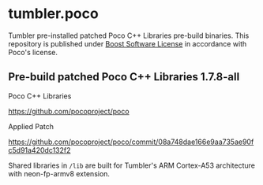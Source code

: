 # tumbler.poco
Tumbler pre-installed patched Poco C++ Libraries pre-build binaries. This repository is published under [Boost Software License](https://spdx.org/licenses/BSL-1.0) in accordance with Poco's license.

## Pre-build patched Poco C++ Libraries 1.7.8-all

Poco C++ Libraries

https://github.com/pocoproject/poco

Applied Patch

https://github.com/pocoproject/poco/commit/08a748dae166e9aa735ae90fc5d91a420dc132f2

Shared libraries in `/lib` are built for Tumbler's ARM Cortex-A53 architecture with neon-fp-armv8 extension.
